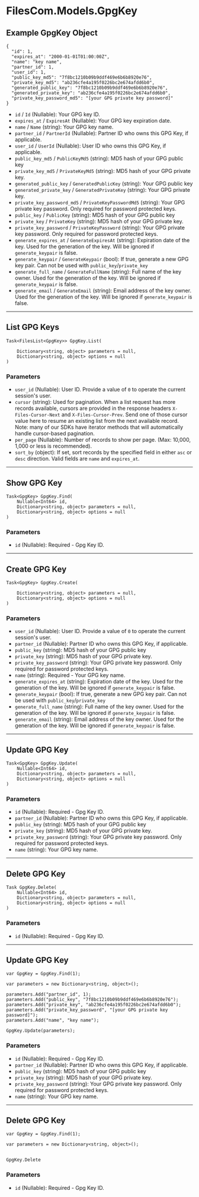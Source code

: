 # FilesCom.Models.GpgKey

## Example GpgKey Object

```
{
  "id": 1,
  "expires_at": "2000-01-01T01:00:00Z",
  "name": "key name",
  "partner_id": 1,
  "user_id": 1,
  "public_key_md5": "7f8bc1210b09b9ddf469e6b6b8920e76",
  "private_key_md5": "ab236cfe4a195f0226bc2e674afdd6b0",
  "generated_public_key": "7f8bc1210b09b9ddf469e6b6b8920e76",
  "generated_private_key": "ab236cfe4a195f0226bc2e674afdd6b0",
  "private_key_password_md5": "[your GPG private key password]"
}
```

* `id` / `Id`  (Nullable<Int64>): Your GPG key ID.
* `expires_at` / `ExpiresAt`  (Nullable<DateTime>): Your GPG key expiration date.
* `name` / `Name`  (string): Your GPG key name.
* `partner_id` / `PartnerId`  (Nullable<Int64>): Partner ID who owns this GPG Key, if applicable.
* `user_id` / `UserId`  (Nullable<Int64>): User ID who owns this GPG Key, if applicable.
* `public_key_md5` / `PublicKeyMd5`  (string): MD5 hash of your GPG public key
* `private_key_md5` / `PrivateKeyMd5`  (string): MD5 hash of your GPG private key.
* `generated_public_key` / `GeneratedPublicKey`  (string): Your GPG public key
* `generated_private_key` / `GeneratedPrivateKey`  (string): Your GPG private key.
* `private_key_password_md5` / `PrivateKeyPasswordMd5`  (string): Your GPG private key password. Only required for password protected keys.
* `public_key` / `PublicKey`  (string): MD5 hash of your GPG public key
* `private_key` / `PrivateKey`  (string): MD5 hash of your GPG private key.
* `private_key_password` / `PrivateKeyPassword`  (string): Your GPG private key password. Only required for password protected keys.
* `generate_expires_at` / `GenerateExpiresAt`  (string): Expiration date of the key. Used for the generation of the key. Will be ignored if `generate_keypair` is false.
* `generate_keypair` / `GenerateKeypair`  (bool): If true, generate a new GPG key pair. Can not be used with `public_key`/`private_key`
* `generate_full_name` / `GenerateFullName`  (string): Full name of the key owner. Used for the generation of the key. Will be ignored if `generate_keypair` is false.
* `generate_email` / `GenerateEmail`  (string): Email address of the key owner. Used for the generation of the key. Will be ignored if `generate_keypair` is false.


---

## List GPG Keys

```
Task<FilesList<GpgKey>> GpgKey.List(
    
    Dictionary<string, object> parameters = null,
    Dictionary<string, object> options = null
)
```

### Parameters

* `user_id` (Nullable<Int64>): User ID.  Provide a value of `0` to operate the current session's user.
* `cursor` (string): Used for pagination.  When a list request has more records available, cursors are provided in the response headers `X-Files-Cursor-Next` and `X-Files-Cursor-Prev`.  Send one of those cursor value here to resume an existing list from the next available record.  Note: many of our SDKs have iterator methods that will automatically handle cursor-based pagination.
* `per_page` (Nullable<Int64>): Number of records to show per page.  (Max: 10,000, 1,000 or less is recommended).
* `sort_by` (object): If set, sort records by the specified field in either `asc` or `desc` direction. Valid fields are `name` and `expires_at`.


---

## Show GPG Key

```
Task<GpgKey> GpgKey.Find(
    Nullable<Int64> id, 
    Dictionary<string, object> parameters = null,
    Dictionary<string, object> options = null
)
```

### Parameters

* `id` (Nullable<Int64>): Required - Gpg Key ID.


---

## Create GPG Key

```
Task<GpgKey> GpgKey.Create(
    
    Dictionary<string, object> parameters = null,
    Dictionary<string, object> options = null
)
```

### Parameters

* `user_id` (Nullable<Int64>): User ID.  Provide a value of `0` to operate the current session's user.
* `partner_id` (Nullable<Int64>): Partner ID who owns this GPG Key, if applicable.
* `public_key` (string): MD5 hash of your GPG public key
* `private_key` (string): MD5 hash of your GPG private key.
* `private_key_password` (string): Your GPG private key password. Only required for password protected keys.
* `name` (string): Required - Your GPG key name.
* `generate_expires_at` (string): Expiration date of the key. Used for the generation of the key. Will be ignored if `generate_keypair` is false.
* `generate_keypair` (bool): If true, generate a new GPG key pair. Can not be used with `public_key`/`private_key`
* `generate_full_name` (string): Full name of the key owner. Used for the generation of the key. Will be ignored if `generate_keypair` is false.
* `generate_email` (string): Email address of the key owner. Used for the generation of the key. Will be ignored if `generate_keypair` is false.


---

## Update GPG Key

```
Task<GpgKey> GpgKey.Update(
    Nullable<Int64> id, 
    Dictionary<string, object> parameters = null,
    Dictionary<string, object> options = null
)
```

### Parameters

* `id` (Nullable<Int64>): Required - Gpg Key ID.
* `partner_id` (Nullable<Int64>): Partner ID who owns this GPG Key, if applicable.
* `public_key` (string): MD5 hash of your GPG public key
* `private_key` (string): MD5 hash of your GPG private key.
* `private_key_password` (string): Your GPG private key password. Only required for password protected keys.
* `name` (string): Your GPG key name.


---

## Delete GPG Key

```
Task GpgKey.Delete(
    Nullable<Int64> id, 
    Dictionary<string, object> parameters = null,
    Dictionary<string, object> options = null
)
```

### Parameters

* `id` (Nullable<Int64>): Required - Gpg Key ID.


---

## Update GPG Key

```
var GpgKey = GpgKey.Find(1);

var parameters = new Dictionary<string, object>();

parameters.Add("partner_id", 1);
parameters.Add("public_key", "7f8bc1210b09b9ddf469e6b6b8920e76");
parameters.Add("private_key", "ab236cfe4a195f0226bc2e674afdd6b0");
parameters.Add("private_key_password", "[your GPG private key password]");
parameters.Add("name", "key name");

GpgKey.Update(parameters);
```

### Parameters

* `id` (Nullable<Int64>): Required - Gpg Key ID.
* `partner_id` (Nullable<Int64>): Partner ID who owns this GPG Key, if applicable.
* `public_key` (string): MD5 hash of your GPG public key
* `private_key` (string): MD5 hash of your GPG private key.
* `private_key_password` (string): Your GPG private key password. Only required for password protected keys.
* `name` (string): Your GPG key name.


---

## Delete GPG Key

```
var GpgKey = GpgKey.Find(1);

var parameters = new Dictionary<string, object>();


GpgKey.Delete
```

### Parameters

* `id` (Nullable<Int64>): Required - Gpg Key ID.
